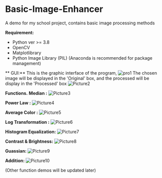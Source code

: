 # Basic-Image-Enhancer
A demo for my school project, contains basic image processing methods

**Requirement:**
+ Python ver >= 3.8
+ OpenCV
+ Matplotlibrary
+ Python Image Library (PIL)
  (Anaconda is recommended for package management)

**  GUI:**
  This is the graphic interface of the program,
  ![pro1](https://github.com/Chido2001/Basic-Image-Enhancer/assets/64625455/9f17eb5a-0dca-4abd-8865-f219e6b219c2)
The chosen image will be displayed in the 'Original' box, and the processed will be display in the 'Processed' box
![Picture2](https://github.com/Chido2001/Basic-Image-Enhancer/assets/64625455/f5d8a3ca-0c1e-4846-ad49-eeef4a7da68e)

**Functions.**
**Median :**
![Picture3](https://github.com/Chido2001/Basic-Image-Enhancer/assets/64625455/83e1b37c-1d52-4748-882d-aa3dcbb22ab4)

**Power Law :**
![Picture4](https://github.com/Chido2001/Basic-Image-Enhancer/assets/64625455/2e4afdf8-1013-4c01-bf95-3385bc23522a)

**Average Color :**
![Picture5](https://github.com/Chido2001/Basic-Image-Enhancer/assets/64625455/2c8290ea-6989-4ba4-b1b2-ee93556a29ac)

**Log Transformation :**
![Picture6](https://github.com/Chido2001/Basic-Image-Enhancer/assets/64625455/ba361b71-21e0-43e6-8e4f-142ba364867e)

**Histogram Equalization:**
![Picture7](https://github.com/Chido2001/Basic-Image-Enhancer/assets/64625455/56318766-9aed-4267-9e84-01c41e8ef51f)

**Contrast & Brightness:**
![Picture8](https://github.com/Chido2001/Basic-Image-Enhancer/assets/64625455/a628fd0a-9e19-4b80-a07e-0b4b973e3775)

**Guassian:**
![Picture9](https://github.com/Chido2001/Basic-Image-Enhancer/assets/64625455/cf7ead52-882f-4061-961b-f92d54459789)

**Addition:**
![Picture10](https://github.com/Chido2001/Basic-Image-Enhancer/assets/64625455/a857a6dc-da5e-4c46-94bb-f2ce3062901e)

(Other function demos will be updated later)


